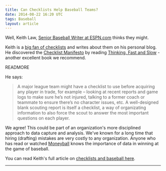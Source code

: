 ```yaml
---
title: Can Checklists Help Baseball Teams?
date: 2014-08-22 16:20 UTC
tags: Baseball
layout: article
---
```


Well, Keith Law, <a href="http://search.espn.go.com/keith-law">Senior Baseball Writer at ESPN.com</a> thinks they might.

Keith is a <a href="http://meadowparty.com/blog/2014/06/11/the-checklist-manifesto/">big fan of checklists</a> and writes about them on his personal blog. He discovered the <a href="http://www.amazon.com/Checklist-Manifesto-How-Things-Right-ebook/dp/B0030V0PEW">Checklist Manifesto</a> by reading <a href="http://www.amazon.com/exec/obidos/ASIN/B00555X8OA/">Thinking, Fast and Slow</a> - another excellent book we recommend.

READMORE

He says:

> A major league team might have a checklist to use before acquiring any player in trade, for example – looking at recent reports and game logs to make sure he’s not injured, talking to a former coach or teammate to ensure there’s no character issues, etc. A well-designed blank scouting report is itself a checklist, a way of organizating information to also force the scout to answer the most important questions on each player.

We agree! This could be part of an organization's more disciplined approach to data capture and analysis.  We've known for a long time that hiring (drafting) mistakes are very costly to any organization.  Anyone who has read or watched <a href="http://en.wikipedia.org/wiki/Moneyball">Moneyball</a> knows the importance of data in winning at the game of baseball.

You can read Keith's full article on <a href="http://meadowparty.com/blog/2014/06/11/the-checklist-manifesto/">checklists and baseball here</a>.

***
